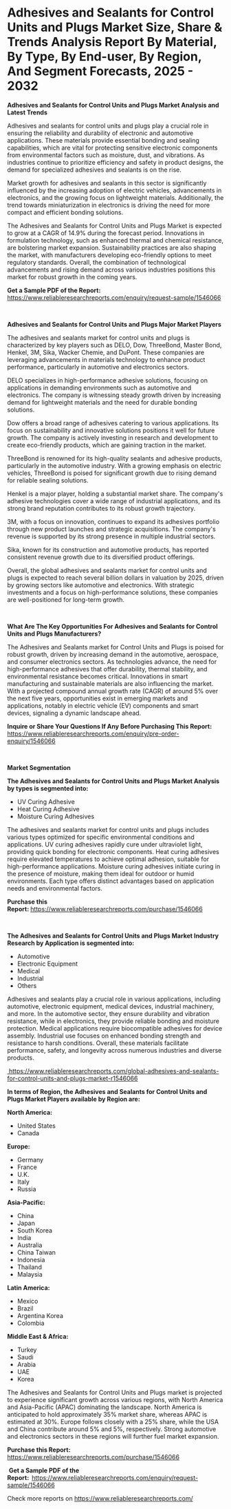 <p><h1>Adhesives and Sealants for Control Units and Plugs Market Size, Share & Trends Analysis Report By Material, By Type, By End-user, By Region, And Segment Forecasts, 2025 - 2032</h1></p><p><strong>Adhesives and Sealants for Control Units and Plugs Market Analysis and Latest Trends</strong></p>
<p><p>Adhesives and sealants for control units and plugs play a crucial role in ensuring the reliability and durability of electronic and automotive applications. These materials provide essential bonding and sealing capabilities, which are vital for protecting sensitive electronic components from environmental factors such as moisture, dust, and vibrations. As industries continue to prioritize efficiency and safety in product designs, the demand for specialized adhesives and sealants is on the rise.</p><p>Market growth for adhesives and sealants in this sector is significantly influenced by the increasing adoption of electric vehicles, advancements in electronics, and the growing focus on lightweight materials. Additionally, the trend towards miniaturization in electronics is driving the need for more compact and efficient bonding solutions.</p><p>The Adhesives and Sealants for Control Units and Plugs Market is expected to grow at a CAGR of 14.9% during the forecast period. Innovations in formulation technology, such as enhanced thermal and chemical resistance, are bolstering market expansion. Sustainability practices are also shaping the market, with manufacturers developing eco-friendly options to meet regulatory standards. Overall, the combination of technological advancements and rising demand across various industries positions this market for robust growth in the coming years.</p></p>
<p><strong>Get a Sample PDF of the Report:&nbsp;</strong> <a href="https://www.reliableresearchreports.com/enquiry/request-sample/1546066?utm_campaign=3057&utm_medium=2&utm_source=Github&utm_content=ia&utm_term=02042025&utm_id=adhesives-and-sealants-for-control-units-and-plugs">https://www.reliableresearchreports.com/enquiry/request-sample/1546066</a></p>
<p>&nbsp;</p>
<p><strong>Adhesives and Sealants for Control Units and Plugs Major Market Players</strong></p>
<p><p>The adhesives and sealants market for control units and plugs is characterized by key players such as DELO, Dow, ThreeBond, Master Bond, Henkel, 3M, Sika, Wacker Chemie, and DuPont. These companies are leveraging advancements in materials technology to enhance product performance, particularly in automotive and electronics sectors.</p><p>DELO specializes in high-performance adhesive solutions, focusing on applications in demanding environments such as automotive and electronics. The company is witnessing steady growth driven by increasing demand for lightweight materials and the need for durable bonding solutions.</p><p>Dow offers a broad range of adhesives catering to various applications. Its focus on sustainability and innovative solutions positions it well for future growth. The company is actively investing in research and development to create eco-friendly products, which are gaining traction in the market.</p><p>ThreeBond is renowned for its high-quality sealants and adhesive products, particularly in the automotive industry. With a growing emphasis on electric vehicles, ThreeBond is poised for significant growth due to rising demand for reliable sealing solutions.</p><p>Henkel is a major player, holding a substantial market share. The company's adhesive technologies cover a wide range of industrial applications, and its strong brand reputation contributes to its robust growth trajectory. </p><p>3M, with a focus on innovation, continues to expand its adhesives portfolio through new product launches and strategic acquisitions. The company's revenue is supported by its strong presence in multiple industrial sectors.</p><p>Sika, known for its construction and automotive products, has reported consistent revenue growth due to its diversified product offerings.</p><p>Overall, the global adhesives and sealants market for control units and plugs is expected to reach several billion dollars in valuation by 2025, driven by growing sectors like automotive and electronics. With strategic investments and a focus on high-performance solutions, these companies are well-positioned for long-term growth.</p></p>
<p>&nbsp;</p>
<p><strong>What Are The Key Opportunities For Adhesives and Sealants for Control Units and Plugs Manufacturers?</strong></p>
<p><p>The Adhesives and Sealants market for Control Units and Plugs is poised for robust growth, driven by increasing demand in the automotive, aerospace, and consumer electronics sectors. As technologies advance, the need for high-performance adhesives that offer durability, thermal stability, and environmental resistance becomes critical. Innovations in smart manufacturing and sustainable materials are also influencing the market. With a projected compound annual growth rate (CAGR) of around 5% over the next five years, opportunities exist in emerging markets and applications, notably in electric vehicle (EV) components and smart devices, signaling a dynamic landscape ahead.</p></p>
<p><strong>Inquire or Share Your Questions If Any Before Purchasing This Report:</strong> <a href="https://www.reliableresearchreports.com/enquiry/pre-order-enquiry/1546066?utm_campaign=3057&utm_medium=2&utm_source=Github&utm_content=ia&utm_term=02042025&utm_id=adhesives-and-sealants-for-control-units-and-plugs">https://www.reliableresearchreports.com/enquiry/pre-order-enquiry/1546066</a></p>
<p>&nbsp;</p>
<p><strong>Market Segmentation</strong></p>
<p><strong>The Adhesives and Sealants for Control Units and Plugs Market Analysis by types is segmented into:</strong></p>
<p><ul><li>UV Curing Adhesive</li><li>Heat Curing Adhesive</li><li>Moisture Curing Adhesives</li></ul></p>
<p><p>The adhesives and sealants market for control units and plugs includes various types optimized for specific environmental conditions and applications. UV curing adhesives rapidly cure under ultraviolet light, providing quick bonding for electronic components. Heat curing adhesives require elevated temperatures to achieve optimal adhesion, suitable for high-performance applications. Moisture curing adhesives initiate curing in the presence of moisture, making them ideal for outdoor or humid environments. Each type offers distinct advantages based on application needs and environmental factors.</p></p>
<p><strong>Purchase this Report:&nbsp;</strong><a href="https://www.reliableresearchreports.com/purchase/1546066?utm_campaign=3057&utm_medium=2&utm_source=Github&utm_content=ia&utm_term=02042025&utm_id=adhesives-and-sealants-for-control-units-and-plugs">https://www.reliableresearchreports.com/purchase/1546066</a></p>
<p>&nbsp;</p>
<p><strong>The Adhesives and Sealants for Control Units and Plugs Market Industry Research by Application is segmented into:</strong></p>
<p><ul><li>Automotive</li><li>Electronic Equipment</li><li>Medical</li><li>Industrial</li><li>Others</li></ul></p>
<p><p>Adhesives and sealants play a crucial role in various applications, including automotive, electronic equipment, medical devices, industrial machinery, and more. In the automotive sector, they ensure durability and vibration resistance, while in electronics, they provide reliable bonding and moisture protection. Medical applications require biocompatible adhesives for device assembly. Industrial use focuses on enhanced bonding strength and resistance to harsh conditions. Overall, these materials facilitate performance, safety, and longevity across numerous industries and diverse products.</p></p>
<p><a href="https://www.reliableresearchreports.com/global-adhesives-and-sealants-for-control-units-and-plugs-market-r1546066?utm_campaign=3057&utm_medium=2&utm_source=Github&utm_content=ia&utm_term=02042025&utm_id=adhesives-and-sealants-for-control-units-and-plugs">&nbsp;https://www.reliableresearchreports.com/global-adhesives-and-sealants-for-control-units-and-plugs-market-r1546066</a></p>
<p><strong>In terms of Region, the Adhesives and Sealants for Control Units and Plugs Market Players available by Region are:</strong></p>
<p>
    <p> <strong> North America: </strong>
        <ul>
            <li>United States</li>
            <li>Canada</li>
        </ul>
        </p> 
    <p> <strong> Europe: </strong>
        <ul>
            <li>Germany</li>
            <li>France</li>
            <li>U.K.</li>
            <li>Italy</li>
            <li>Russia</li>
        </ul>
        </p> 
    <p> <strong> Asia-Pacific: </strong>
        <ul>
            <li>China</li>
            <li>Japan</li>
            <li>South Korea</li>
            <li>India</li>
            <li>Australia</li>
            <li>China Taiwan</li>
            <li>Indonesia</li>
            <li>Thailand</li>
            <li>Malaysia</li>
        </ul>
        </p> 
    <p> <strong> Latin America: </strong>
        <ul>
            <li>Mexico</li>
            <li>Brazil</li>
            <li>Argentina Korea</li>
            <li>Colombia</li>
        </ul>
        </p> 
    <p> <strong> Middle East & Africa: </strong>
        <ul>
            <li>Turkey</li>
            <li>Saudi</li>
            <li>Arabia</li>
            <li>UAE</li>
            <li>Korea</li>
        </ul>
    </p>
    </p>
<p><p>The Adhesives and Sealants for Control Units and Plugs market is projected to experience significant growth across various regions, with North America and Asia-Pacific (APAC) dominating the landscape. North America is anticipated to hold approximately 35% market share, whereas APAC is estimated at 30%. Europe follows closely with a 25% share, while the USA and China contribute around 5% and 5%, respectively. Strong automotive and electronics sectors in these regions will further fuel market expansion.</p></p>
<p><strong>Purchase this Report: </strong><a href="https://www.reliableresearchreports.com/purchase/1546066?utm_campaign=3057&utm_medium=2&utm_source=Github&utm_content=ia&utm_term=02042025&utm_id=adhesives-and-sealants-for-control-units-and-plugs">https://www.reliableresearchreports.com/purchase/1546066</a></p>
<p>&nbsp;<strong>Get a Sample PDF of the Report:&nbsp;&nbsp;</strong><a href="https://www.reliableresearchreports.com/enquiry/request-sample/1546066?utm_campaign=3057&utm_medium=2&utm_source=Github&utm_content=ia&utm_term=02042025&utm_id=adhesives-and-sealants-for-control-units-and-plugs">https://www.reliableresearchreports.com/enquiry/request-sample/1546066</a></p>
<p><strong></strong></p>
<p>Check more reports on <a href="https://www.reliableresearchreports.com/?utm_campaign=3057&utm_medium=2&utm_source=Github&utm_content=ia&utm_term=02042025&utm_id=adhesives-and-sealants-for-control-units-and-plugs">https://www.reliableresearchreports.com/</a></p>